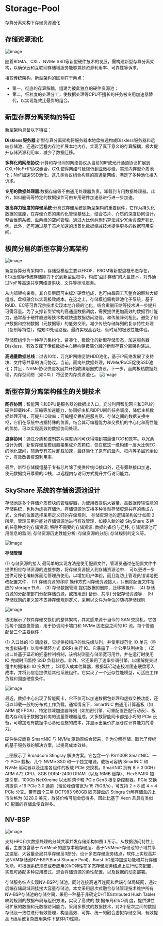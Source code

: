 # Storage-Pool
存算分离架构下存储资源池化

## 存储资源池化

![image](https://github.com/lus-oa/Storage-Pool/assets/122666739/16aa6e7c-667d-4c8c-a29c-484ad1da5d78)

随着RDMA、CXL、NVMe SSD等新型硬件技术的发展，需构建新型存算分离架构，以确保云和互联网存储域服务能够兼顾资源利用率、可靠性等诉求。

相较传统架构，新型架构的区别在于两点：

- 第一，彻底的存算解耦，组建为彼此独立的硬件资源池；
- 第二，细粒度的处理分工，使数据处理等CPU不擅长的任务被专用加速器替代，以实现能效比最优的组合。

## 新型存算分离架构的特征

新型架构具备以下特征：

**Diskless服务器**:新型存算分离架构将服务器本地盘拉远构成Diskless服务器和远端存储池，还通过远程内存池扩展本地内存，实现了真正意义的存算解耦，极大提升存储资源利用率，减少了数据迁移。

**多样化的网络协议**:计算和存储间的网络协议从当前的IP或光纤通道协议扩展到CXL+NoF+IP协议组合。CXL使得网络时延降低到亚微秒级，实现内存型介质池化；NoF加速SSD池化。这几类协议组合构建的高通量网络，满足了多种池化接入诉求。

**专用的数据处理器**:数据存储等不由通用处理器负责，卸载到专用数据处理器。此外，如纠删码等特定的数据操作可由专用硬件加速器进行进一步加速。

**极高存力密度的存储系统**:分离式存储系统是新型架构的重要组件，它作为持久化数据的底座，在存储介质的集约化管理基础上，结合芯片、介质的深度协同设计，整合当前系统、盘两级的空间管理，通过大比例纠删码算法减少冗余资源开销比例。此外，还可通过基于芯片加速的场景化数据缩减技术提供更多的数据可用空间。


## 极简分层的新型存算分离架构

![image](https://github.com/lus-oa/Storage-Pool/assets/122666739/f81b1703-3d35-4590-ace1-683c01c3f69b)

新型存算分离架构中，存储型模组主要以EBOF、EBOM等新型盘框形态存在，EC/压缩等传统存储能力下沉到新型盘框中，构成“盘即存储”的大盘技术，对外通过NoF等高速共享网络提供块、文件等标准服务。

从内部架构来看，其介质层既可由标准硬盘组成，也可由晶圆工艺整合的颗粒大板组成，盘框融合以实现极致成本。在这之上，存储模组需构建池化子系统，基于RAID、EC等可靠冗余技术实现本地介质的池化，结合重删压缩等技术进一步提升可得容量。为了支撑新型架构的高通量数据调度，需要提供更加高效的数据吞吐能力，通常基于硬件直通等技术构建快速数据访问路径。和传统阵列相比，避免了用户数据和控制数据（元数据等）的低效交织，减少传统存储阵列的复杂特性处理（复制等特性），缩短IO处理路径，最终实现高吞吐、低时延的极致性能体验。

存储模组作为一种存力集约化、紧凑化、极致化的新型存储形态，加速服务器Diskless，有效支撑了传统数据中心架构朝极简分层的新型存算分离架构演进。

**高通量数据总线**：过去10年，万兆IP网络促使HDD池化，基于IP网络发展了支持块、文件等共享的访问协议。当前，面向热数据处理，NVMe/RoCE促使SSD池化；并且，NVMe协议快速发展并开始收编烟囱式协议。下一步，面向极热数据处理，内存型网络（如CXL）将促使内存资源池化。
![image](https://github.com/lus-oa/Storage-Pool/assets/122666739/94a41878-056c-438d-90aa-72c3112aacd0)

## 新型存算分离架构催生的关键技术
**网存协同**：智能网卡和DPU是服务器的数据出入口，充分利用智能网卡和DPU的硬件卸载NoF、压缩等加速能力，协同好主机和DPU间的任务调度，降低主机数据处理开销，可提升IO效率；可编程交换机是服务器、存储之间的数据交换中枢，它们在系统中占据特殊的位置。结合其可编程能力和交换机的中心化和高性能的优势，可以实现高效的数据协同处理。

**盘存协同**：通过介质和控制芯片深度协同可获得端到端最佳TCO和效率。以冗余设计为例，新型存储型模组直接集成介质颗粒，仅在框这一级构建一层大比例EC的池化空间，辅助专有芯片卸载加速，最终简化了原有的盘内、框内等多层冗余设计，有效改善资源利用率。

最后，新型存储模组基于专有芯片除了提供传统IO接口外，还有旁路接口加速，使元数据绕开厚重的IO栈，以远程内存访问方式提升并行访问能力。

## SkyShare 系统的存储资源池设计

存储池是多个存储介质模块的管理容器，为使用者提供大容量、高数据传输性能的存储系统，也称为虚拟存储池。存储资源池支持多种类型存储资源共存的集成方式，文件的位置选择采用定义好的存储规则． 存储资源池的逻辑架构设计如图 2 所示。管理员用户能对存储资源池进行有效管理，如接入新的被 SkyShare 支持的任意种类的存储资源; 移除不需要的存储资源; 数据的备份与迁移; 存储资源池可用信息的监测; 存储资源历史性能分析; 存储资源的分配; 存储规则的定义等。

![image](https://github.com/lus-oa/Storage-Pool/assets/122666739/f365ac58-5a6e-440d-8ed2-b5d37d27f456)

**存储管理**

(1) 存储资源的接入 最简单的实现方法是使用配置文件，管理员通过在配置文件中提供相应存储资源的连接参数，将存储资源接入到存储资源池中． 可以更进一步提供可视化编辑界面给管理员使用，以增加用户体验，而且能防止管理员错误地更改配置文件．
(2) 存储资源的移除 操作方式同存储资源接入，只删除配置文件相应的 storage 节点．
(3) 存储数据管理 提供数据的删除、迁移等操作．
(4) 存储资源的分配按部门分配存储资源，或按用途( 备份、共享) 分配存储资源等．
(5) 存储规则的定义暂不支持存储规则定义，采用以文件为单位的随机存储规则

![image](https://github.com/lus-oa/Storage-Pool/assets/122666739/2dc9deea-9c7a-4558-b337-b07cffdaad0a)

该图展示了软件存储交换机的整体架构，其灵感来源于当今的 SAN 交换机。它包括每个固态盘管道，用于协调网卡端口和 NVMe 固态盘之间的 IO 流。每个管道配备三个主要组件：

(1) 入口处的 IO 调度器，它提供按租户的优先级队列，并使用规范化 IO 单元（称为虚拟插槽）以赤字循环方式 (DRR) 执行 IO。它暴露了一个公平队列抽象；
(2)出口处基于延迟的拥塞控制机制，该机制测量存储带宽可用性，并在运行时使用 IO 完成时间监控 SSD 负载状态。此外，它还采用了速率步调引擎，以缓解提交过程中的拥堵和 IO 突发性；
(3)写入成本估算器，根据延迟动态校准固态硬盘写入成本，并将此信息提供给其他系统组件。它实现了一个近似性能模型，可适应工作负载和固态硬盘条件。

![image](https://github.com/lus-oa/Storage-Pool/assets/122666739/6a8a6904-79ff-4b7c-9188-5885835ceaf8)

最近，数据中心出现了智能网卡，它不仅可以加速数据包处理和虚拟交换功能，还可以卸载一般的分布式工作负载。通常情况下，SmartNIC 由通用计算基板（如 ARM 或 FPGA）、特定领域加速器阵列（如加密引擎、可重配置匹配行动表）、板载内存和用于数据包转向的流量管理器组成。大多数智能网卡都是小巧的 PCIe 设备，可增加现有数据中心基础设施的成本，并显示出廉价扩展仓库计算能力的潜力。
      
硬件供应商将 SmartNIC 与 NVMe 驱动器结合起来，作为分解存储，取代了传统的基于服务器的解决方案，以提高成本效益。
    
上图展示了 Broadcom Stingray 解决方案。它包含一个 PS1100R SmartNIC、一个 PCIe 载板、几个 NVMe SSD 和一个独立电源。载板可容纳 SmartNIC 和 NVMe 驱动器以及连接各组件的板载 PCIe 交换机。SmartNIC 拥有 8 × 3.0GHz ARM A72 CPU、8GB DDR4-2400 DRAM（以及 16MB 缓存）、FlexSPARX 加速引擎、100Gb NetXtreme 以太网网卡和 PCIe Gen3 根复杂控制器。PCIe 交换机提供 ×16 PCIe 3.0 通道（理论峰值带宽为 15.75GB/s），可支持 2 × 8 或 4 × 4 PCIe 分叉。带有四个三星 DCT983 960GB 固态硬盘的 Stingra 分解存储盒的上市价格为 3228.0 美元，散装价格可能会低得多，因此比基于 Xeon 且具有类似 IO 配置的存储盒便宜得多。

## NV-BSP

![image](https://github.com/lus-oa/Storage-Pool/assets/122666739/f7dc7a0a-6d3e-444b-aabe-50afaecca350)

支持HPC和大数据处理的分域共享并发存储架构如图１所示，从数据访问特性上看，主要包含基于 NVMeoF的虚拟本地存储层、基于NVMeoF存储池的子域共享加速层、大容量全局共享存储层3部分。设计多态存储服务结点，软件上实现高并发NVM存储池NV-BSP(Burst Storage Pool)、Burst I/O缓冲加速功能和并行存储功能，可根据系统规模或者应用的I/O特性在多态存储服务结点上进行动态配置，实现可适配多种应用模式、混合存储资源的柔性配置，以及数据的动态部署。

存储服务结点实现NV-BSP存储池，同时连接高速互连网和后端存储局域网，通过后端存储局域网挂接大容量存储池。本文采用层次式融合存储管理技术维护所有NV-BSP存储池的存储空间，采用一种基于非确定DHT(Distributed Hush Table)映射规则的数据布局与组织方法，实现了高效的 数 据布局和I/O调 度，提供弹性可扩展的数据和元数据访问能力。采用多模式的数据技术，对2个层次之间的数据存储及一致性进行有效管理，构造高效、可靠、统一的融合虚拟存储空间，有效提高 E级系统复杂应用条件下整体I/O性能。









